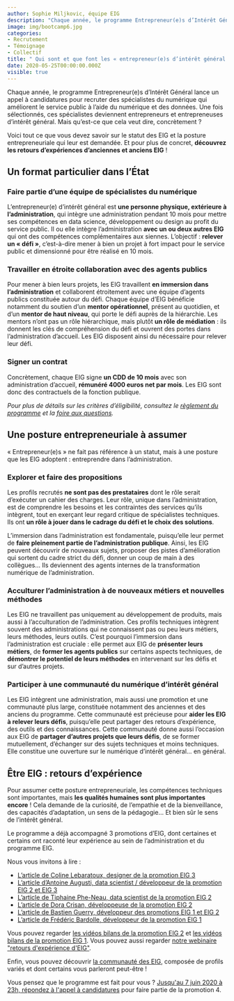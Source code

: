 ```yaml
---
author: Sophie Miljkovic, équipe EIG
description: "Chaque année, le programme Entrepreneur(e)s d’Intérêt Général lance un appel à candidatures pour recruter des spécialistes du numérique qui améliorent le service public à l’aide du numérique et des données : des entrepreneur(e)s d’intérêt général. Mais qu’est-ce que cela veut dire, concrètement, être EIG ?"
image: img/bootcamp6.jpg
categories:
- Recrutement
- Témoignage
- Collectif
title: " Qui sont et que font les « entrepreneur(e)s d’intérêt général » ?"
date: 2020-05-25T00:00:00.000Z
visible: true
---
```


Chaque année, le programme Entrepreneur(e)s d’Intérêt Général lance un appel à candidatures pour recruter des spécialistes du numérique qui améliorent le service public à l’aide du numérique et des données. Une fois sélectionnés, ces spécialistes deviennent entrepreneurs et entrepreneuses d’intérêt général. Mais qu’est-ce que cela veut dire, concrètement ? 

Voici tout ce que vous devez savoir sur le statut des EIG et la posture entrepreneuriale qui leur est demandée. Et pour plus de concret, **découvrez les retours d’expériences d’anciennes et anciens EIG** !

	
## Un format particulier dans l’État

### Faire partie d’une équipe de spécialistes du numérique

L’entrepreneur(e) d’intérêt général est **une personne physique, extérieure à l’administration**, qui intègre une administration pendant 10 mois pour mettre ses compétences en data science, développement ou design au profit du service public. Il ou elle intègre l’administration **avec un ou deux autres EIG** qui ont des compétences complémentaires aux siennes. L’objectif : **relever un « défi »**, c’est-à-dire mener à bien un projet à fort impact pour le service public et dimensionné pour être réalisé en 10 mois. 

### Travailler en étroite collaboration avec des agents publics

Pour mener à bien leurs projets, les EIG travaillent **en immersion dans l’administration** et collaborent étroitement avec une équipe d’agents publics constituée autour du défi. Chaque équipe d’EIG bénéficie notamment du soutien d’un **mentor opérationnel**, présent au quotidien, et d’un **mentor de haut niveau**, qui porte le défi auprès de la hiérarchie. Les mentors n’ont pas un rôle hiérarchique, mais plutôt **un rôle de médiation** : ils donnent les clés de compréhension du défi et ouvrent des portes dans l’administration d’accueil. Les EIG disposent ainsi du nécessaire pour relever leur défi. 

### Signer un contrat 

Concrètement, chaque EIG signe **un CDD de 10 mois** avec son administration d’accueil, **rémunéré 4000 euros net par mois**. Les EIG sont donc des contractuels de la fonction publique. 

_Pour plus de détails sur les critères d’éligibilité, consultez le [règlement du programme](/img/AACEIG4_Reglement.pdf) et la [foire aux questions](/participer/candidats/faq)._


## Une posture entrepreneuriale à assumer

« Entrepreneur(e)s » ne fait pas référence à un statut, mais à une posture que les EIG adoptent : entreprendre dans l’administration. 

### Explorer et faire des propositions
	
Les profils recrutés **ne sont pas des prestataires** dont le rôle serait d’exécuter un cahier des charges. Leur rôle, unique dans l’administration, est de comprendre les besoins et les contraintes des services qu’ils intègrent, tout en exerçant leur regard critique de spécialistes techniques. Ils ont **un rôle à jouer dans le cadrage du défi et le choix des solutions**. 

L’immersion dans l’administration est fondamentale, puisqu’elle leur permet de **faire pleinement partie de l’administration publique**. Ainsi, les EIG peuvent découvrir de nouveaux sujets, proposer des pistes d’amélioration qui sortent du cadre strict du défi, donner un coup de main à des collègues… Ils deviennent des agents internes de la transformation numérique de l’administration.

### Acculturer l’administration à de nouveaux métiers et nouvelles méthodes

Les EIG ne travaillent pas uniquement au développement de produits, mais aussi à l’acculturation de l’administration. Ces profils techniques intègrent souvent des administrations qui ne connaissent pas ou peu leurs métiers, leurs méthodes, leurs outils. C’est pourquoi l’immersion dans l’administration est cruciale : elle permet aux EIG de **présenter leurs métiers**, de **former les agents publics** sur certains aspects techniques, de **démontrer le potentiel de leurs méthodes** en intervenant sur les défis et sur d’autres projets. 

### Participer à une communauté du numérique d’intérêt général 

Les EIG intègrent une administration, mais aussi une promotion et une communauté plus large, constituée notamment des anciennes et des anciens du programme. Cette communauté est précieuse pour **aider les EIG à relever leurs défis**, puisqu’elle peut partager des retours d’expérience, des outils et des connaissances. Cette communauté donne aussi l’occasion aux EIG de **partager d’autres projets que leurs défis**, de se former mutuellement, d’échanger sur des sujets techniques et moins techniques. Elle constitue une ouverture sur le numérique d’intérêt général… en général.


## Être EIG : retours d’expérience

Pour assumer cette posture entrepreneuriale, les compétences techniques sont importantes, mais **les qualités humaines sont plus importantes encore** ! Cela demande de la curiosité, de l’empathie et de la bienveillance, des capacités d’adaptation, un sens de la pédagogie... Et bien sûr le sens de l’intérêt général. 

Le programme a déjà accompagné 3 promotions d’EIG, dont certaines et certains ont raconté leur expérience au sein de l’administration et du programme EIG. 

Nous vous invitons à lire :

-	[L’article de Coline Lebaratoux, designer de la promotion EIG 3](/blog/le-design-de-services-dans-une-administration/)
-	[L’article  d’Antoine Augusti, data scientist / développeur de la promotion EIG 2 et EIG 3](/blog/travailler-avec-des-donnees-d-exception/)
-	[L’article de Tiphaine Phe-Neau, data scientist de la promotion EIG 2](/blog/pourquoi-devenir-EIG/)
-	[L’article de Dora Crisan, développeuse de la promotion EIG 2](/blog/retour-experience-defi-brigade-numerique/)
-	[L’article de Bastien Guerry, développeur des promotions EIG 1 et EIG 2](https://bzg.fr/ce-que-ca-fait-detre-eig.html/)
-	[L’article de Frédéric Bardolle, développeur de la promotion EIG 1](https://medium.com/@seiteta/retour-entrepreneur-interet-general-e64e08a6296a )

Vous pouvez regarder [les vidéos bilans de la promotion EIG 2](https://www.dailymotion.com/playlist/x6bp3l) et [les vidéos bilans de la promotion EIG 1](https://www.dailymotion.com/video/x64z28u?playlist=x54m4i). Vous pouvez aussi regarder [notre webinaire "retours d'expérience d'EIG"](https://www.dailymotion.com/video/x7u6rsq?playlist=x6r7a0).

Enfin, vous pouvez découvrir [la communauté des EIG](/talents), composée de profils variés et dont certains vous parleront peut-être !

Vous pensez que le programme est fait pour vous ? [Jusqu'au 7 juin 2020 à 23h, répondez à l'appel à candidatures](/participer/candidats/) pour faire partie de la promotion 4. 

